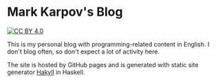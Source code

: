 # Mark Karpov's Blog

[![CC BY 4.0](https://i.creativecommons.org/l/by/4.0/80x15.png)](https://creativecommons.org/licenses/by/4.0/)

This is my personal blog with programming-related content in English. I
don't blog often, so don't expect a lot of activity here.

The site is hosted by GitHub pages and is generated with static site
generator [Hakyll](https://github.com/jaspervdj/hakyll) in Haskell.

